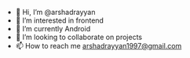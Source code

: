 - 👋 Hi, I’m @arshadrayyan
- 👀 I’m interested in frontend
- 🌱 I’m currently Android
- 💞️ I’m looking to collaborate on projects
- 📫 How to reach me arshadrayyan1997@gmail.com

<!---
arshadrayyan/arshadrayyan is a ✨ special ✨ repository because its `README.md` (this file) appears on your GitHub profile.
You can click the Preview link to take a look at your changes.
--->
